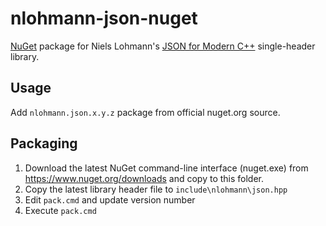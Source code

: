 # nlohmann-json-nuget

[NuGet](https://www.nuget.org/) package for Niels Lohmann's [JSON for Modern C++](https://github.com/nlohmann/json) single-header library.

## Usage
Add `nlohmann.json.x.y.z` package from official nuget.org source.

## Packaging
1. Download the latest NuGet command-line interface (nuget.exe) from https://www.nuget.org/downloads and copy to this folder.
2. Copy the latest library header file to `include\nlohmann\json.hpp`
3. Edit `pack.cmd` and update version number
4. Execute `pack.cmd`
